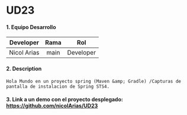 # UD23

#### 1. Equipo Desarrollo 

| Developer | Rama | Rol |
| --- | :---:  | :---:  |
| Nicol Arias | main | Developer| 

#### 2. Description
```
Hola Mundo en un proyecto spring (Maven &amp; Gradle) /Capturas de pantalla de instalacion de Spring STS4.
```

#### 3. Link a un demo con el proyecto desplegado: https://github.com/nicolArias/UD23







